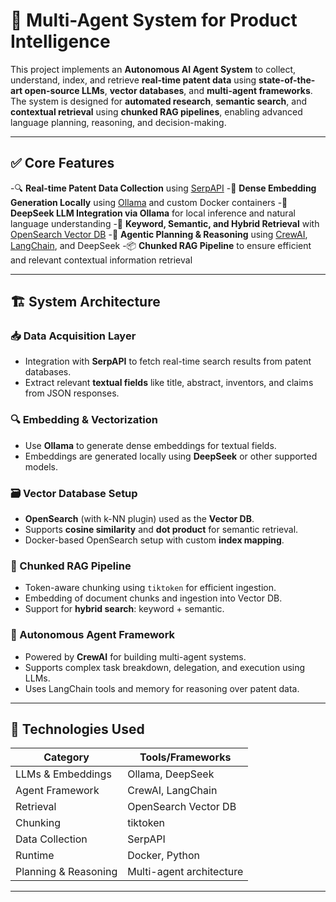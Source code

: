 # 🧠 Multi-Agent System for Product Intelligence 

This project implements an **Autonomous AI Agent System** to collect, understand, index, and retrieve **real-time patent data** using **state-of-the-art open-source LLMs**, **vector databases**, and **multi-agent frameworks**. The system is designed for **automated research**, **semantic search**, and **contextual retrieval** using **chunked RAG pipelines**, enabling advanced language planning, reasoning, and decision-making.

---

## ✅ Core Features

-🔍 **Real-time Patent Data Collection** using [SerpAPI](https://serpapi.com/)
-🧬 **Dense Embedding Generation Locally** using [Ollama](https://ollama.com/) and custom Docker containers
-🧠 **DeepSeek LLM Integration via Ollama** for local inference and natural language understanding
-🔑 **Keyword, Semantic, and Hybrid Retrieval** with [OpenSearch Vector DB](https://opensearch.org/)
-🤖 **Agentic Planning & Reasoning** using [CrewAI](https://github.com/joaomdmoura/crewAI), [LangChain](https://www.langchain.com/), and DeepSeek
-📦 **Chunked RAG Pipeline** to ensure efficient and relevant contextual information retrieval

---

## 🏗️ System Architecture

### 📥 Data Acquisition Layer
- Integration with **SerpAPI** to fetch real-time search results from patent databases.
- Extract relevant **textual fields** like title, abstract, inventors, and claims from JSON responses.

### 🔍 Embedding & Vectorization
- Use **Ollama** to generate dense embeddings for textual fields.
- Embeddings are generated locally using **DeepSeek** or other supported models.

### 🗃️ Vector Database Setup
- **OpenSearch** (with k-NN plugin) used as the **Vector DB**.
- Supports **cosine similarity** and **dot product** for semantic retrieval.
- Docker-based OpenSearch setup with custom **index mapping**.

### 🔄 Chunked RAG Pipeline
- Token-aware chunking using `tiktoken` for efficient ingestion.
- Embedding of document chunks and ingestion into Vector DB.
- Support for **hybrid search**: keyword + semantic.

### 🤖 Autonomous Agent Framework
- Powered by **CrewAI** for building multi-agent systems.
- Supports complex task breakdown, delegation, and execution using LLMs.
- Uses LangChain tools and memory for reasoning over patent data.

---

## 🔧 Technologies Used

| Category | Tools/Frameworks |
|---------|------------------|
| LLMs & Embeddings | Ollama, DeepSeek |
| Agent Framework | CrewAI, LangChain |
| Retrieval | OpenSearch Vector DB |
| Chunking | tiktoken |
| Data Collection | SerpAPI |
| Runtime | Docker, Python |
| Planning & Reasoning | Multi-agent architecture |

---




